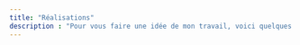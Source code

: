 ```yaml
---
title: "Réalisations"
description : "Pour vous faire une idée de mon travail, voici quelques projets publics sur lesquels j'ai travaillé. Ne pouvant tout montrer ici, je serai ravi de pouvoir discuter plus en détail de mon travail en personne."
---
```


